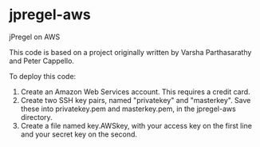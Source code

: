 jpregel-aws
==============

jPregel on AWS

This code is based on a project originally written by Varsha Parthasarathy and Peter Cappello. 

To deploy this code:
1. Create an Amazon Web Services account. This requires a credit card. 
2. Create two SSH key pairs, named "privatekey" and "masterkey". Save these into privatekey.pem and masterkey.pem, in the jpregel-aws directory. 
3. Create a file named key.AWSkey, with your access key on the first line and your secret key on the second.